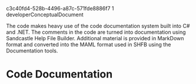﻿<id>c3c40fd4-528b-4496-a87c-571fde8886f7
<version>1
<contenttype>developerConceptualDocument

The code makes heavy use of the code documentation system built into C# and
.NET. The comments in the code are turned into documentation using Sandcastle 
Help File Builder. Additional material is provided in MarkDown format and
converted into the MAML format used in SHFB using the Documentation tools.


# Code Documentation 
